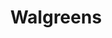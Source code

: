 ---
title: "Walgreens"
url: /chesapeake/walgreens-george-washington-highway-north/
shop: Drogerie
---